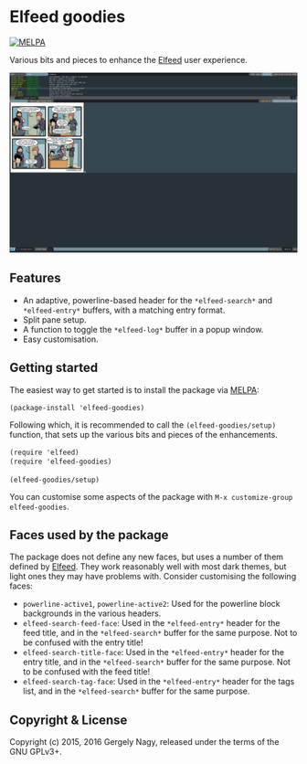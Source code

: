 Elfeed goodies
==================

[![MELPA](https://melpa.org/packages/elfeed-goodies-badge.svg)](https://melpa.org/#/elfeed-goodies)

Various bits and pieces to enhance the [Elfeed][elfeed] user experience.

 [elfeed]: https://github.com/skeeto/elfeed

[![Screenshot](data/screenshot.png)](https://raw.githubusercontent.com/algernon/elfeed-goodies/master/data/screenshot.png)

Features
-------

* An adaptive, powerline-based header for the `*elfeed-search*` and
  `*elfeed-entry*` buffers, with a matching entry format.
* Split pane setup.
* A function to toggle the `*elfeed-log*` buffer in a popup window. 
* Easy customisation.

Getting started
------------

The easiest way to get started is to install the package via [MELPA][melpa]:

```elisp
(package-install 'elfeed-goodies)
```

 [melpa]: https://melpa.org/#/elfeed-goodies

Following which, it is recommended to call the `(elfeed-goodies/setup)`
function, that sets up the various bits and pieces of the enhancements.

```elisp
(require 'elfeed)
(require 'elfeed-goodies)

(elfeed-goodies/setup)
```

You can customise some aspects of the package with `M-x customize-group
elfeed-goodies`.

Faces used by the package
-------------------------------

The package does not define any new faces, but uses a number of them defined by
[Elfeed][elfeed]. They work reasonably well with most dark themes, but light
ones they may have problems with. Consider customising the following faces:

* `powerline-active1`, `powerline-active2`: Used for the powerline block
  backgrounds in the various headers.
* `elfeed-search-feed-face`: Used in the `*elfeed-entry*` header for the feed
  title, and in the `*elfeed-search*` buffer for the same purpose. Not to be
  confused with the entry title!
* `elfeed-search-title-face`: Used in the `*elfeed-entry*` header for the entry
  title, and in the `*elfeed-search*` buffer for the same purpose. Not to be
  confused with the feed title!
* `elfeed-search-tag-face`: Used in the `*elfeed-entry*` header for the tags
  list, and in the `*elfeed-search*` buffer for the same purpose.

Copyright & License
------------------------

Copyright (c) 2015, 2016 Gergely Nagy, released under the terms of the GNU GPLv3+.

